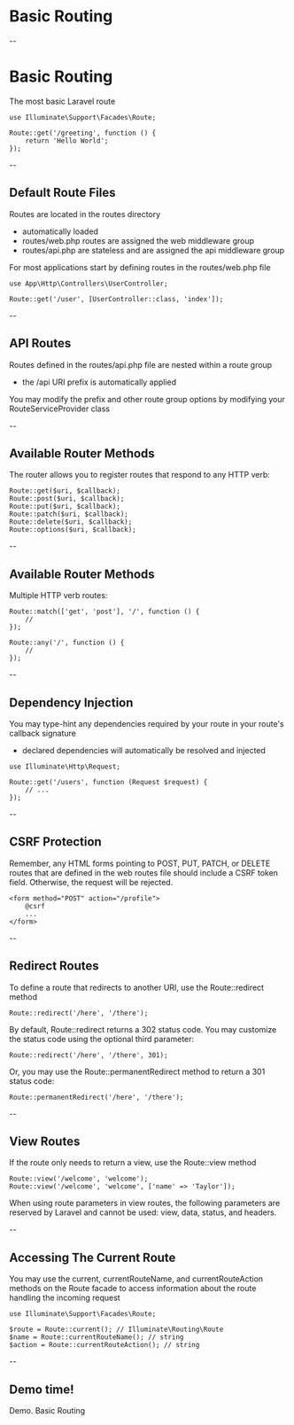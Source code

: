 # Basic Routing

--
# Basic Routing
The most basic Laravel route
```
use Illuminate\Support\Facades\Route;

Route::get('/greeting', function () {
    return 'Hello World';
});
```

--
## Default Route Files
Routes are located in the routes directory
- automatically loaded 
- routes/web.php routes are assigned the web middleware group
- routes/api.php are stateless and are assigned the api middleware group

For most applications start by defining routes in the routes/web.php file
```
use App\Http\Controllers\UserController;

Route::get('/user', [UserController::class, 'index']);
```

--
## API Routes
Routes defined in the routes/api.php file are nested within a route group
- the /api URI prefix is automatically applied 

You may modify the prefix and other route group options by modifying your RouteServiceProvider class

--
## Available Router Methods
The router allows you to register routes that respond to any HTTP verb:
```
Route::get($uri, $callback);
Route::post($uri, $callback);
Route::put($uri, $callback);
Route::patch($uri, $callback);
Route::delete($uri, $callback);
Route::options($uri, $callback);
```

--
## Available Router Methods
Multiple HTTP verb routes:
```
Route::match(['get', 'post'], '/', function () {
    //
});

Route::any('/', function () {
    //
});
```

--
## Dependency Injection
You may type-hint any dependencies required by your route in your route's callback signature
- declared dependencies will automatically be resolved and injected 

```
use Illuminate\Http\Request;

Route::get('/users', function (Request $request) {
    // ...
});
```

--
## CSRF Protection
Remember, any HTML forms pointing to POST, PUT, PATCH, or DELETE routes that are defined in the web routes file should include a CSRF token field. Otherwise, the request will be rejected. 
```
<form method="POST" action="/profile">
    @csrf
    ...
</form>
```

--
## Redirect Routes
To define a route that redirects to another URI, use the Route::redirect method
```
Route::redirect('/here', '/there');
```

By default, Route::redirect returns a 302 status code. You may customize the status code using the optional third parameter:
```
Route::redirect('/here', '/there', 301);
```
Or, you may use the Route::permanentRedirect method to return a 301 status code:
```
Route::permanentRedirect('/here', '/there');
```

--
## View Routes
If the route only needs to return a view, use the Route::view method
```
Route::view('/welcome', 'welcome');
Route::view('/welcome', 'welcome', ['name' => 'Taylor']);
```

When using route parameters in view routes, the following parameters are reserved by Laravel and cannot be used: view, data, status, and headers.

--
## Accessing The Current Route
You may use the current, currentRouteName, and currentRouteAction methods on the Route facade to access information about the route handling the incoming request

```
use Illuminate\Support\Facades\Route;

$route = Route::current(); // Illuminate\Routing\Route
$name = Route::currentRouteName(); // string
$action = Route::currentRouteAction(); // string
```

--
<!-- .slide: data-background="url('images/demo.jpg')" --> 
<!-- .slide: class="lab" -->
## Demo time!
Demo. Basic Routing